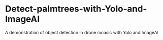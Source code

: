 # Detect-palmtrees-with-Yolo-and-ImageAI
A demonstration of object detection in drone moasic with Yolo and ImageAI
